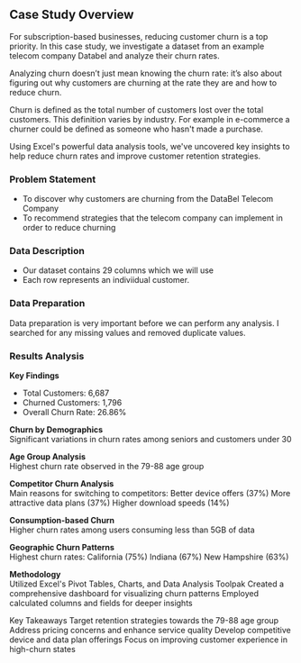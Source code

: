 ## Case Study Overview

For subscription-based businesses, reducing customer churn is a top priority. In this case study, we investigate a dataset from an example telecom company Databel and analyze their churn rates.

Analyzing churn doesn’t just mean knowing the churn rate: it’s also about figuring out why customers are churning at the rate they are and how to reduce churn.

Churn is defined as the total number of customers lost over the total customers. This definition varies by industry.
For example in e-commerce a churner could be defined as someone who hasn't made a purchase.

Using Excel's powerful data analysis tools, we've uncovered key insights to help reduce churn rates and improve customer retention strategies.

### Problem Statement 

  - To discover why customers are churning from the DataBel Telecom Company
  - To recommend strategies that the telecom company can implement in order to reduce churning


### Data Description

- Our dataset contains 29 columns which we will use
- Each row represents an indiviidual customer.

###  Data Preparation

Data preparation is very important before we can perform any analysis. 
I searched for any missing values and removed duplicate values.

### Results Analysis

  __Key Findings__ <br>
  * Total Customers: 6,687
  * Churned Customers: 1,796
  * Overall Churn Rate: 26.86%

__Churn by Demographics__<br>
Significant variations in churn rates among seniors and customers under 30

__Age Group Analysis__ <br>
Highest churn rate observed in the 79-88 age group

__Competitor Churn Analysis__ <br>
Main reasons for switching to competitors:
Better device offers (37%)
More attractive data plans (37%)
Higher download speeds (14%)

__Consumption-based Churn__ <br>
Higher churn rates among users consuming less than 5GB of data

__Geographic Churn Patterns__ <br>
Highest churn rates:
California (75%)
Indiana (67%)
New Hampshire (63%)

__Methodology__ <br>
Utilized Excel's Pivot Tables, Charts, and Data Analysis Toolpak
Created a comprehensive dashboard for visualizing churn patterns
Employed calculated columns and fields for deeper insights

Key Takeaways
Target retention strategies towards the 79-88 age group
Address pricing concerns and enhance service quality
Develop competitive device and data plan offerings
Focus on improving customer experience in high-churn states










